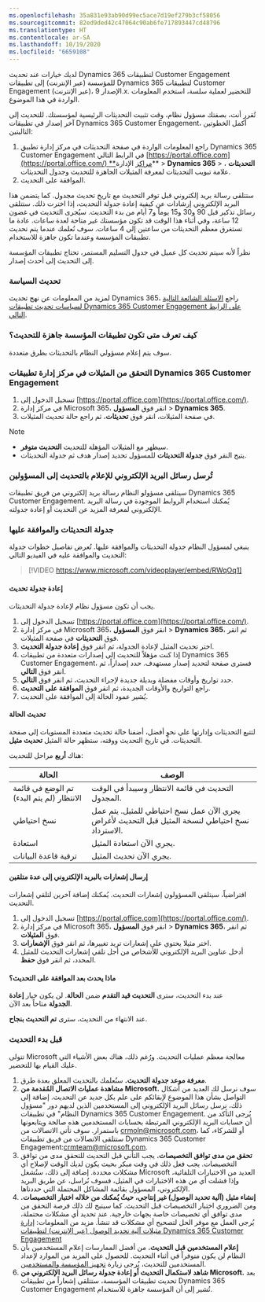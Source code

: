 ```yaml
---
ms.openlocfilehash: 35a831e93ab90d99ec5ace7d19ef279b3cf58056
ms.sourcegitcommit: 82ed9ded42c47064c90ab6fe717893447cd48796
ms.translationtype: HT
ms.contentlocale: ar-SA
ms.lasthandoff: 10/19/2020
ms.locfileid: "6659108"
---
```

لديك خيارات عند تحديث Dynamics 365 لتطبيقات Customer Engagement للمؤسسة (عبر الإنترنت) إلى تطبيقات Dynamics 365 لتطبيقات Customer Engagement (عبر الإنترنت)، الإصدار 9.x. للتحضير لعملية سلسة، استخدم المعلومات الواردة في هذا الموضوع.

تُقرر أنت، بصفتك مسؤول نظام، وقت تثبيت التحديثات الرئيسية لمؤسستك. للتحديث إلى آخر إصدار في تطبيقات Dynamics 365 Customer Engagement، أكمل الخطوتين التاليتين:

1. راجع المعلومات الواردة في صفحة التحديثات في مركز إدارة تطبيق Dynamics 365 Customer Engagement في الرابط التالي [https://portal.office.com](https://portal.office.com/) **مراكز الإدارة** > **Dynamics 365** > **التحديثات** ، علامة تبويب التحديثات لمعرفة المثيلات الجاهزة للتحديث وجدول التحديثات.
2. الموافقة على التحديث.

ستتلقى رسالة بريد إلكتروني قبل توفر التحديث مع تاريخ تحديث مجدول. كما يتضمن هذا البريد الإلكتروني إرشادات عن كيفية إعادة جدولة التحديث، إذا اخترت ذلك. ستتلقى رسائل تذكير قبل 90 و30 و15 يوماً و7 أيام من بدء التحديث. سيُجرى التحديث في غضون 12 ساعة، وفي أثناء هذا الوقت قد تكون مؤسستك غير متاحة لعدة ساعات. عادة ما تستغرق معظم التحديثات من ساعتين إلى 4 ساعات.
سوف نُعلمك عندما يتم تحديث تطبيقات المؤسسة وعندما تكون جاهزة للاستخدام.

نظراً لأنه سيتم تحديث كل عميل في جدول التسليم المستمر، تحتاج تطبيقات المؤسسة إلى التحديث إلى أحدث إصدار.  

### <a name="update-policy"></a>تحديث السياسة
لمزيد من المعلومات عن نهج تحديث Dynamics 365، راجع [الاسئلة الشائعة التالية لسياسات تحديث تطبيقات Dynamics 365 Customer Engagement على الرابط التالي](https://docs.microsoft.com/dynamics365/get-started/faq-update-policy).

### <a name="how-do-you-know-when-an-organization-is-ready-to-update"></a>كيف تعرف متى تكون تطبيقات المؤسسة جاهزة للتحديث؟

سوف يتم إعلام مسؤولي النظام بالتحديثات بطرق متعددة.

### <a name="check-your-instances-in-the-dynamics-365-customer-engagement-apps-administration-center"></a>التحقق من المثيلات في مركز إدارة تطبيقات Dynamics 365 Customer Engagement

1. تسجيل الدخول إلى [https://portal.office.com](https://portal.office.com/).
2. في مركز إدارة Microsoft 365، انقر فوق **المسؤول** > **Dynamics 365**.
3. في صفحة المثيلات، انقر فوق **تحديثات**، ثم راجع حالة تحديث المثيلات.

> [!Note]
> - سيظهر مع المثيلات المؤهلة للتحديث **التحديث متوفر**.
> - يتيح النقر فوق **جدولة التحديثات** للمسؤول تحديد إصدار هدف ثم جدولة التحديثات.

### <a name="update-notification-emails-are-sent-to-admins"></a>تُرسل رسائل البريد الإلكتروني للإعلام بالتحديث إلى المسؤولين

سيتلقى مسؤولو النظام رسالة بريد إلكتروني من فريق تطبيقات Dynamics 365 Customer Engagement. يُمكنك استخدام الروابط الموجودة في رسالة البريد الإلكتروني لمعرفة المزيد عن التحديث أو إعادة جدولته.

### <a name="scheduling-and-approving-updates"></a>جدولة التحديثات والموافقة عليها

ينبغي لمسؤول النظام جدولة التحديثات والموافقة عليها. تُعرض تفاصيل خطوات جدولة التحديث والموافقة عليه في الفيديو التالي:

> [!VIDEO https://www.microsoft.com/videoplayer/embed/RWqOq1]

#### <a name="reschedule-an-update"></a>إعادة جدولة تحديث

يجب أن تكون مسؤول نظام لإعادة جدولة التحديثات.

1. تسجيل الدخول إلى [https://portal.office.com](https://portal.office.com/).
2. في مركز إدارة Microsoft 365، انقر فوق **المسؤول** > **Dynamics 365**، ثم انقر فوق **التحديثات** في صفحة المثيلات.
3. اختر تحديث المثيل لإعادة الجدولة، ثم انقر فوق **إعادة جدولة التحديث**.
4. إذا كنت مؤهلاً للتحديث إلى إصدارات متعددة من تطبيقات Dynamics 365 Customer Engagement، فسترى صفحة لتحديد إصدار مستهدف. حدد إصداراً، ثم انقر فوق **التالي**.
5. حدد تواريخ وأوقات مفضلة وبديلة جديدة لإجراء التحديث، ثم انقر فوق **التالي**.
6. راجع التواريخ والأوقات الجديدة، ثم انقر فوق **الموافقة على التحديث**.
7. يُشير عمود الحالة إلى الموافقة على التحديث.

#### <a name="update-status"></a>تحديث الحالة

لتتبع التحديثات وإدارتها على نحوٍ أفضل، أضفنا حالة تحديث متعددة المستويات إلى صفحة التحديثات. في تاريخ التحديث ووقته، ستظهر حالة المثيل **تحديث مثيل**.

هناك **أربع** مراحل للتحديث:

|  **‏الحالة**           |  **الوصف**                                                                                                                   |
|  ---------------------| -----------------------------------------------------------------------------------------------------------------------------------|
|  تم الوضع في قائمة الانتظار‬ (لم يتم البدء‬) |  التحديث في قائمة الانتظار وسيبدأ في الوقت المجدول.|
|  نسخ احتياطي               |  يجري الآن عمل نسخ احتياطي للمثيل. يتم عمل نسخ احتياطي لنسخة المثيل قبل التحديث لأغراض الاسترداد.|
|  استعادة              |  يجري الآن استعادة المثيل.|
|  ترقية قاعدة البيانات     |  يجري الآن تحديث المثيل.|

#### <a name="send-email-notifications-to-multiple-recipients"></a>إرسال إشعارات بالبريد الإلكتروني إلى عدة متلقين

افتراضياً، سيتلقى المسؤولون إشعارات التحديث. يُمكنك إضافة آخرين لتلقي إشعارات التحديث.

1. تسجيل الدخول إلى [https://portal.office.com](https://portal.office.com/).
2. في مركز إدارة Microsoft 365، انقر فوق **المسؤول** > **Dynamics 365**، ثم انقر فوق **المثيلات**.
3. اختر مثيلا يحتوي على إشعارات تريد تغييرها، ثم انقر فوق **الإشعارات**.
4. أدخل عناوين البريد الإلكتروني للأشخاص من أجل تلقي إشعارات التحديث للمثيل المحدد، ثم انقر فوق **حفظ**.

#### <a name="what-happens-after-an-update-is-approved"></a>ماذا يحدث بعد الموافقة على التحديث؟

عند بدء التحديث، سترى **التحديث قيد التقدم** ضمن **الحالة**. لن يكون خيار **إعادة الجدولة** متاحاً بعد الآن.

عند الانتهاء من التحديث، سترى **تم التحديث بنجاح**.

### <a name="before-you-start-the-update"></a>قبل بدء التحديث

تتولى Microsoft معالجة معظم عمليات التحديث. ورُغم ذلك، هناك بعض الأشياء التي عليك القيام بها للتحضير.

1. **معرفة موعد جدولة التحديث.** سنُعلمك بالتحديث المعلق بعدة طرق.
2. **مشاهدة عمليات الاتصال المُقدمة من Microsoft.** سوف نرسل لك العديد من أشكال التواصل بشأن هذا الموضوع لإبقائكم على علم بكل جديد عن التحديث. إضافة إلى ذلك، نرسل رسائل البريد الإلكتروني إلى المستخدمين الذين لديهم دور "مسؤول النظام" في تطبيقات Dynamics 365 Customer Engagement. يُرجى التأكد من أن حسابات البريد الإلكتروني المرتبطة بحسابات المستخدمين هذه صالحة ويتابعونها باستمرار. سوف تأتي الاتصالات من crmoln@microsoft.com، أو للشركاء، كما ستتلقى الاتصالات من فريق تطبيقات Dynamics 365 Customer Engagement:crmteam@microsoft.com.
3. **تحقق من مدى توافق التخصيصات.**
يجب التأني قبل التحديث للتحقق مدى من توافق التخصيصات. يجب فعل ذلك في وقت مبكر بحيث يكون لديك الوقت لإصلاح أي مشكلات محددة. إضافة إلى ذلك، ستُشغل Microsoft العديد من الاختبارات التلقائية، وإذا فشلت أي من هذه الاختبارات في المثيل، فسوف نُراسل، عن طريق البريد الإلكتروني، المسؤول بقائمة المشاكل المحتملة التي حددناها.
4. **إنشاء مثيل (آلية تحديد الوصول) غير إنتاجي، حيثُ يُمكنك من خلاله اختبار التخصيصات.**
ومن الضروري اختبار التخصيصات قبل التحديث. كما سيتيح لك ذلك فرصة التحقق من مدى توافق أي تخصيصات خاصة بجهات خارجية. عند تحديد أي مشكلات محتملة، يُرجى العمل مع موفر الحل لتصحيح أي مشكلات قد تنشأ. مزيد من المعلومات: [إدارة مثيلات آلية تحديد الوصول (عبر الإنترنت) لتطبيقات Dynamics 365 Customer Engagement ](https://docs.microsoft.com/dynamics365/customer-engagement/admin/manage-sandbox-instances)
5. **إعلام المستخدمين قبل التحديث.**
من أفضل الممارسات إعلام المستخدمين بأن النظام لن يكون متوفراً في أثناء التحديث. للحصول على المزيد من الموارد لإعداد المستخدمين للتحديث، يُرجى زيارة [تجهيز المؤسسة والمستخدمين](https://docs.microsoft.com/dynamics365/customerengagement/on-premises/admin/onboard-your-organization-and-users-to-dynamics-365-online).
6. **شاهد لاستكمال التحديث أو إعادة جدولة رسائل البريد الإلكتروني من Microsoft.**
بعد تحديث تطبيقات المؤسسة، ستتلقى إشعاراً من تطبيقات Dynamics 365 Customer Engagement تُشير إلى أن المؤسسة جاهزة للاستخدام.
